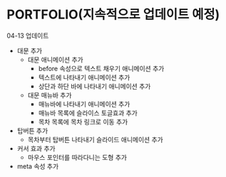 # PORTFOLIO(지속적으로 업데이트 예정)

04-13 업데이트
- 대문 추가
  - 대문 애니메이션 추가 
    - before 속성으로 텍스트 채우기 애니메이션 추가
    - 텍스트에 나타내기 애니메이션 추가
    - 상단과 하단 바에 나타내기 애니메이션 추가
  - 대문 매뉴바 추가
    - 매뉴바에 나타내기 애니메이션 추가
    - 매뉴바 목록에 슬라이스 토글효과 추가
    - 목차 목록에 목차 링크로 이동 추가
- 탑버튼 추가
  - 목차부터 탑버튼 나타내기 슬라이드 애니메이션 추가
- 커서 효과 추가
  - 마우스 포인터를 따라다니는 도형 추가
- meta 속성 추가   
